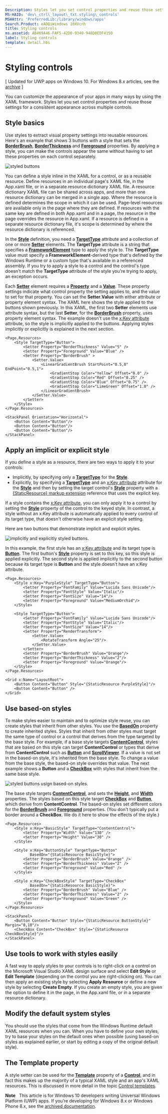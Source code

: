 ```yaml
---
Description: Styles let you set control properties and reuse those settings for a consistent appearance across multiple controls.
MS-HAID: 'dev\_ctrl\_layout\_txt.styling\_controls'
MSHAttr: 'PreferredLib:/library/windows/apps'
Search.Product: eADQiWindows 10XVcnh
title: Styling controls
ms.assetid: AB469A46-FAF5-42D0-9340-948D0EDF4150
label: Styling controls
template: detail.hbs
---
```


# Styling controls

\[ Updated for UWP apps on Windows 10. For Windows 8.x articles, see the [archive](http://go.microsoft.com/fwlink/p/?linkid=619132) \]

You can customize the appearance of your apps in many ways by using the XAML framework. Styles let you set control properties and reuse those settings for a consistent appearance across multiple controls.

## Style basics


Use styles to extract visual property settings into reusable resources. Here's an example that shows 3 buttons with a style that sets the [**BorderBrush**](https://msdn.microsoft.com/library/windows/apps/br209397), [**BorderThickness**](https://msdn.microsoft.com/library/windows/apps/br209399) and [**Foreground**](https://msdn.microsoft.com/library/windows/apps/br209414) properties. By applying a style, you can make the controls appear the same without having to set these properties on each control separately.

![styled buttons](images/styles-rainbow-buttons.png)

You can define a style inline in the XAML for a control, or as a reusable resource. Define resources in an individual page's XAML file, in the App.xaml file, or in a separate resource dictionary XAML file. A resource dictionary XAML file can be shared across apps, and more than one resource dictionary can be merged in a single app. Where the resource is defined determines the scope in which it can be used. Page-level resources are available only in the page where they are defined. If resources with the same key are defined in both App.xaml and in a page, the resource in the page overrides the resource in App.xaml. If a resource is defined in a separate resource dictionary file, it's scope is determined by where the resource dictionary is referenced.

In the [**Style**](https://msdn.microsoft.com/library/windows/apps/br208849) definition, you need a [**TargetType**](https://msdn.microsoft.com/library/windows/apps/br208857) attribute and a collection of one or more [**Setter**](https://msdn.microsoft.com/library/windows/apps/br208817) elements. The **TargetType** attribute is a string that specifies a [**FrameworkElement**](https://msdn.microsoft.com/library/windows/apps/br208706) type to apply the style to. The **TargetType** value must specify a **FrameworkElement**-derived type that's defined by the Windows Runtime or a custom type that's available in a referenced assembly. If you try to apply a style to a control and the control's type doesn't match the **TargetType** attribute of the style you're trying to apply, an exception occurs.

Each [**Setter**](https://msdn.microsoft.com/library/windows/apps/br208817) element requires a [**Property**](https://msdn.microsoft.com/library/windows/apps/br208836) and a [**Value**](https://msdn.microsoft.com/library/windows/apps/br208838). These property settings indicate what control property the setting applies to, and the value to set for that property. You can set the **Setter.Value** with either attribute or property element syntax. The XAML here shows the style applied to the buttons shown previously. In this XAML, the first two **Setter** elements use attribute syntax, but the last **Setter**, for the [**BorderBrush**](https://msdn.microsoft.com/library/windows/apps/br209397) property, uses property element syntax. The example doesn't use the [x:Key attribute](../xaml-platform/x-key-attribute.md) attribute, so the style is implicitly applied to the buttons. Applying styles implicitly or explicitly is explained in the next section.

```XAML
<Page.Resources>
    <Style TargetType="Button">
        <Setter Property="BorderThickness" Value="5" />
        <Setter Property="Foreground" Value="Blue" />
        <Setter Property="BorderBrush" >
            <Setter.Value>
                <LinearGradientBrush StartPoint="0.5,0" EndPoint="0.5,1">
                    <GradientStop Color="Yellow" Offset="0.0" />
                    <GradientStop Color="Red" Offset="0.25" />
                    <GradientStop Color="Blue" Offset="0.75" />
                    <GradientStop Color="LimeGreen" Offset="1.0" />
                </LinearGradientBrush>
            </Setter.Value>
        </Setter>
    </Style>
</Page.Resources>

<StackPanel Orientation="Horizontal">
    <Button Content="Button"/>
    <Button Content="Button"/>
    <Button Content="Button"/>
</StackPanel>
```

## Apply an implicit or explicit style

If you define a style as a resource, there are two ways to apply it to your controls:

-   Implicitly, by specifying only a [**TargetType**](https://msdn.microsoft.com/library/windows/apps/br208857) for the [**Style**](https://msdn.microsoft.com/library/windows/apps/br208849).
-   Explicitly, by specifying a [**TargetType**](https://msdn.microsoft.com/library/windows/apps/br208857) and an [x:Key attribute](../xaml-platform/x-key-attribute.md) attribute for the [**Style**](https://msdn.microsoft.com/library/windows/apps/br208849) and then by setting the target control's [**Style**](https://msdn.microsoft.com/library/windows/apps/br208743) property with a [{StaticResource} markup extension](https://msdn.microsoft.com/library/windows/apps/mt185588) reference that uses the explicit key.

If a style contains the [x:Key attribute](../xaml-platform/x-key-attribute.md), you can only apply it to a control by setting the [**Style**](https://msdn.microsoft.com/library/windows/apps/br208743) property of the control to the keyed style. In contrast, a style without an x:Key attribute is automatically applied to every control of its target type, that doesn't otherwise have an explicit style setting.

Here are two buttons that demonstrate implicit and explicit styles.

![implicitly and explicitly styled buttons.](images/styles-buttons-implicit-explicit.png)

In this example, the first style has an [x:Key attribute](../xaml-platform/x-key-attribute.md) and its target type is [**Button**](https://msdn.microsoft.com/library/windows/apps/br209265). The first button's [**Style**](https://msdn.microsoft.com/library/windows/apps/br208743) property is set to this key, so this style is applied explicitly. The second style is applied implicitly to the second button because its target type is **Button** and the style doesn't have an x:Key attribute.

```XAML
<Page.Resources>
    <Style x:Key="PurpleStyle" TargetType="Button">
        <Setter Property="FontFamily" Value="Lucida Sans Unicode"/>
        <Setter Property="FontStyle" Value="Italic"/>
        <Setter Property="FontSize" Value="14"/>
        <Setter Property="Foreground" Value="MediumOrchid"/>
    </Style>

    <Style TargetType="Button">
        <Setter Property="FontFamily" Value="Lucida Sans Unicode"/>
        <Setter Property="FontStyle" Value="Italic"/>
        <Setter Property="FontSize" Value="14"/>
        <Setter Property="RenderTransform">
            <Setter.Value>
                <RotateTransform Angle="25"/>
            </Setter.Value>
        </Setter>
        <Setter Property="BorderBrush" Value="Orange"/>
        <Setter Property="BorderThickness" Value="2"/>
        <Setter Property="Foreground" Value="Orange"/>
    </Style>
</Page.Resources>

<Grid x:Name="LayoutRoot">
    <Button Content="Button" Style="{StaticResource PurpleStyle}"/>
    <Button Content="Button" />
</Grid>
```

## Use based-on styles

To make styles easier to maintain and to optimize style reuse, you can create styles that inherit from other styles. You use the [**BasedOn**](https://msdn.microsoft.com/library/windows/apps/br208852) property to create inherited styles. Styles that inherit from other styles must target the same type of control or a control that derives from the type targeted by the base style. For example, if a base style targets [**ContentControl**](https://msdn.microsoft.com/library/windows/apps/br209365), styles that are based on this style can target **ContentControl** or types that derive from **ContentControl** such as [**Button**](https://msdn.microsoft.com/library/windows/apps/br209265) and [**ScrollViewer**](https://msdn.microsoft.com/library/windows/apps/br209527). If a value is not set in the based-on style, it's inherited from the base style. To change a value from the base style, the based-on style overrides that value. The next example shows a **Button** and a [**CheckBox**](https://msdn.microsoft.com/library/windows/apps/br209316) with styles that inherit from the same base style.

![styled buttons usign based-on styles.](images/styles-buttons-based-on.png)

The base style targets [**ContentControl**](https://msdn.microsoft.com/library/windows/apps/br209365), and sets the [**Height**](https://msdn.microsoft.com/library/windows/apps/br208718), and [**Width**](https://msdn.microsoft.com/library/windows/apps/br208751) properties. The styles based on this style target [**CheckBox**](https://msdn.microsoft.com/library/windows/apps/br209316) and [**Button**](https://msdn.microsoft.com/library/windows/apps/br209265), which derive from **ContentControl**. The based-on styles set different colors for the [**BorderBrush**](https://msdn.microsoft.com/library/windows/apps/br209397) and [**Foreground**](https://msdn.microsoft.com/library/windows/apps/br209414) properties. (You don't typically put a border around a **CheckBox**. We do it here to show the effects of the style.)

```XAML
<Page.Resources>
    <Style x:Key="BasicStyle" TargetType="ContentControl">
        <Setter Property="Width" Value="130" />
        <Setter Property="Height" Value="30" />
    </Style>

    <Style x:Key="ButtonStyle" TargetType="Button" 
           BasedOn="{StaticResource BasicStyle}">
        <Setter Property="BorderBrush" Value="Orange" />
        <Setter Property="BorderThickness" Value="2" />
        <Setter Property="Foreground" Value="Red" />
    </Style>

    <Style x:Key="CheckBoxStyle" TargetType="CheckBox" 
           BasedOn="{StaticResource BasicStyle}">
        <Setter Property="BorderBrush" Value="Blue" />
        <Setter Property="BorderThickness" Value="2" />
        <Setter Property="Foreground" Value="Green" />
    </Style>
</Page.Resources>

<StackPanel>
    <Button Content="Button" Style="{StaticResource ButtonStyle}" Margin="0,10"/>
    <CheckBox Content="CheckBox" Style="{StaticResource CheckBoxStyle}"/>
</StackPanel>
```

## Use tools to work with styles easily

A fast way to apply styles to your controls is to right-click on a control on the Microsoft Visual Studio XAML design surface and select **Edit Style** or **Edit Template** (depending on the control you are right-clicking on). You can then apply an existing style by selecting **Apply Resource** or define a new style by selecting **Create Empty**. If you create an empty style, you are given the option to define it in the page, in the App.xaml file, or in a separate resource dictionary.

## Modify the default system styles

You should use the styles that come from the Windows Runtime default XAML resources when you can. When you have to define your own styles, try to base your styles on the default ones when possible (using based-on styles as explained earlier, or start by editing a copy of the original default style).

## The Template property

A style setter can be used for the [**Template**](https://msdn.microsoft.com/library/windows/apps/br209465) property of a [**Control**](https://msdn.microsoft.com/library/windows/apps/br209390), and in fact this makes up the majority of a typical XAML style and an app's XAML resources. This is discussed in more detail in the topic [Control templates](control-templates.md).

**Note**  
This article is for Windows 10 developers writing Universal Windows Platform (UWP) apps. If you’re developing for Windows 8.x or Windows Phone 8.x, see the [archived documentation](http://go.microsoft.com/fwlink/p/?linkid=619132).
